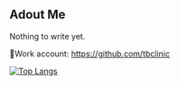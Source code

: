 ## Adout Me

Nothing to write yet.


💼Work account: https://github.com/tbclinic

[![Top Langs](https://github-readme-stats.vercel.app/api/top-langs/?username=Zekamashii)](https://github.com/anuraghazra/github-readme-stats)
